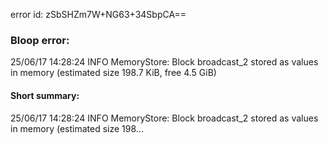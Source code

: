 error id: zSbSHZm7W+NG63+34SbpCA==
### Bloop error:

25/06/17 14:28:24 INFO MemoryStore: Block broadcast_2 stored as values in memory (estimated size 198.7 KiB, free 4.5 GiB)
#### Short summary: 

25/06/17 14:28:24 INFO MemoryStore: Block broadcast_2 stored as values in memory (estimated size 198...